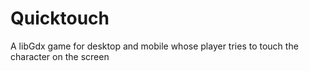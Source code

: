 # Quicktouch
A libGdx game for desktop and mobile whose player tries to touch the character on the screen
